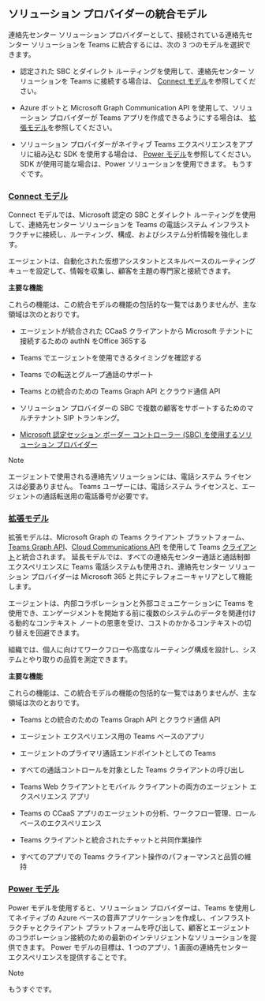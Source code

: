 ## <a name="integration-models-for-solution-providers"></a>ソリューション プロバイダーの統合モデル

<a name="steps"></a>

連絡先センター ソリューション プロバイダーとして、接続されている連絡先センター ソリューションを Teams に統合するには、次の 3 つのモデルを選択できます。

- 認定された SBC とダイレクト ルーティングを使用して、連絡先センター ソリューションを Teams に接続する場合は、 [Connect モデル](?tabs=connect#steps)を参照してください。

- Azure ボットと Microsoft Graph Communication API を使用して、ソリューション プロバイダーが Teams アプリを作成できるようにする場合は、 [拡張モデル](?tabs=extend#steps)を参照してください。

- ソリューション プロバイダーがネイティブ Teams エクスペリエンスをアプリに組み込む SDK を使用する場合は、 [Power モデル](?tabs=power#steps)を参照してください。 SDK が使用可能な場合は、Power ソリューションを使用できます。 もうすぐです。

### <a name="the-connect-model"></a>[**Connect モデル**](#tab/connect)

Connect モデルでは、Microsoft 認定の SBC とダイレクト ルーティングを使用して、連絡先センター ソリューションを Teams の電話システム インフラストラクチャに接続し、ルーティング、構成、およびシステム分析情報を強化します。

エージェントは、自動化された仮想アシスタントとスキルベースのルーティング キューを設定して、情報を収集し、顧客を主題の専門家と接続できます。

**主要な機能**

これらの機能は、この統合モデルの機能の包括的な一覧ではありませんが、主な領域は次のとおりです。

- エージェントが統合された CCaaS クライアントから Microsoft テナントに接続するための authN をOffice 365する

- Teams でエージェントを使用できるタイミングを確認する

- Teams での転送とグループ通話のサポート

- Teams との統合のための Teams Graph API とクラウド通信 API

- ソリューション プロバイダーの SBC で複数の顧客をサポートするためのマルチテナント SIP トランキング。

- [<span class="underline">Microsoft 認定セッション ボーダー コントローラー (SBC)</span> を使用するソリューション プロバイダー](../direct-routing-border-controllers.md)

> [!NOTE]
> エージェントで使用される連絡先ソリューションには、電話システム ライセンスは必要ありません。 Teams ユーザーには、電話システム ライセンスと、エージェントの通話転送用の電話番号が必要です。

### <a name="the-extend-model"></a>[**拡張モデル**](#tab/extend)

拡張モデルは、Microsoft Graph の Teams クライアント プラットフォーム、[Teams Graph API](/graph/api/resources/teams-api-overview)、[Cloud Communications API](/graph/api/resources/communications-api-overview) を使用して Teams [クライアント](/microsoftteams/platform/overview)と統合されます。 延長モデルでは、すべての連絡先センター通話と通話制御エクスペリエンスに Teams 電話システムも使用され、連絡先センター ソリューション プロバイダーは Microsoft 365 と共にテレフォニーキャリアとして機能します。

エージェントは、内部コラボレーションと外部コミュニケーションに Teams を使用でき、エンゲージメントを開始する前に複数のシステムのデータを関連付ける動的なコンテキスト ノートの恩恵を受け、コストのかかるコンテキストの切り替えを回避できます。

組織では、個人に向けてワークフローや高度なルーティング構成を設計し、システムとやり取りの品質を測定できます。

**主要な機能**

これらの機能は、この統合モデルの機能の包括的な一覧ではありませんが、主な領域は次のとおりです。

- Teams との統合のための Teams Graph API とクラウド通信 API

- エージェント エクスペリエンス用の Teams ベースのアプリ

- エージェントのプライマリ通話エンドポイントとしての Teams

- すべての通話コントロールを対象とした Teams クライアントの呼び出し

- Teams Web クライアントとモバイル クライアントの両方のエージェント エクスペリエンス アプリ

- Teams の CCaaS アプリのエージェントの分析、ワークフロー管理、ロールベースのエクスペリエンス

- Teams クライアントと統合されたチャットと共同作業操作

- すべてのアプリでの Teams クライアント操作のパフォーマンスと品質の維持



### <a name="the-power-model"></a>[**Power モデル**](#tab/power)

Power モデルを使用すると、ソリューション プロバイダーは、Teams を使用してネイティブの Azure ベースの音声アプリケーションを作成し、インフラストラクチャとクライアント プラットフォームを呼び出して、顧客とエージェントのコラボレーション接続のための最新のインテリジェントなソリューションを提供できます。 Power モデルの目標は、1 つのアプリ、1 画面の連絡先センター エクスペリエンスを提供することです。


> [!NOTE]
> もうすぐです。
